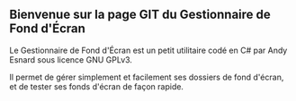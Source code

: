 ﻿## Bienvenue sur la page GIT du Gestionnaire de Fond d'Écran


Le Gestionnaire de Fond d'Écran est un petit utilitaire codé en C# par Andy Esnard sous licence GNU GPLv3.

Il permet de gérer simplement et facilement ses dossiers de fond d'écran, et de tester ses fonds d'écran de façon rapide.